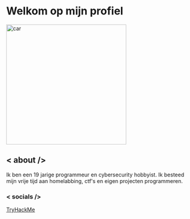 <h1>Welkom op mijn profiel</h1>
<img alt="car" src="https://github.com/user-attachments/assets/0d767087-a45a-4484-aa07-ca0c34b79d1a" width="320">

## < about />
Ik ben een 19 jarige programmeur en cybersecurity hobbyist. Ik besteed mijn vrije tijd aan homelabbing, ctf's en eigen projecten programmeren.

### < socials />
[TryHackMe](https://tryhackme.com/p/5CH1Z0)
